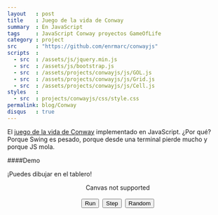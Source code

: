 ```yaml
---
layout   : post
title    : Juego de la vida de Conway
summary  : En JavaScript
tags     : JavaScript Conway proyectos GameOfLife
category : project
src      : "https://github.com/enrmarc/conwayjs"
scripts  :
  - src  : /assets/js/jquery.min.js
  - src  : /assets/js/bootstrap.js
  - src  : /assets/projects/conwayjs/js/GOL.js
  - src  : /assets/projects/conwayjs/js/Grid.js
  - src  : /assets/projects/conwayjs/js/Cell.js
styles   :
  - src  : projects/conwayjs/css/style.css
permalink: blog/Conway
disqus   : true
---
```


El [juego de la vida de Conway][1] implementado en JavaScript. ¿Por qué? Porque Swing es
pesado, porque desde una terminal pierde mucho y porque JS mola.

####Demo

¡Puedes dibujar en el tablero!

<figure>
  <div style="text-align:center">
    <div class="row-fluid">
      <canvas id="canvas" width="400" height="400">Canvas not supported</canvas>
    </div>
    <div class="row-fluid pagination-centered">
      <br>
      <div class="btn-group">
        <button type="button" id="run" >Run</button>&nbsp;
        <button type="button" id="step" >Step</button>&nbsp;
        <button type="button" id="randomize" >Random</button>
      </div>
    </div>
  </div>
</figure>

[1]: http://en.wikipedia.org/wiki/Conway's_Game_of_Life
